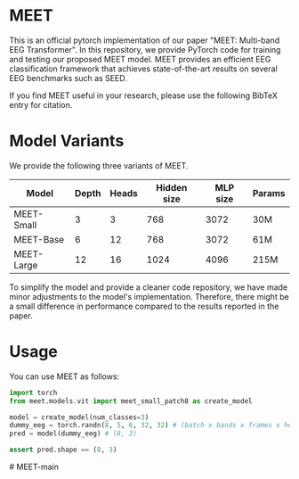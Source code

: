 # MEET

This is an official pytorch implementation of our paper "MEET: Multi-band EEG Transformer". In this repository, we provide PyTorch code for training and testing our proposed MEET model. MEET provides an efficient EEG classification framework that achieves state-of-the-art results on several EEG benchmarks such as SEED.

If you find MEET useful in your research, please use the following BibTeX entry for citation.



# Model Variants

We provide the following three variants of MEET.

| Model      | Depth | Heads | Hidden size | MLP size | Params |
| ---------- | ----- | ----- | ----------- | -------- | ------ |
| MEET-Small | 3     | 3     | 768         | 3072     | 30M    |
| MEET-Base  | 6     | 12    | 768         | 3072     | 61M    |
| MEET-Large | 12    | 16    | 1024        | 4096     | 215M   |

To simplify the model and provide a cleaner code repository, we have made minor adjustments to the model's implementation. Therefore, there might be a small difference in performance compared to the results reported in the paper.



# Usage

You can use MEET as follows:

```python
import torch
from meet.models.vit import meet_small_patch8 as create_model

model = create_model(num_classes=3)
dummy_eeg = torch.randn(8, 5, 6, 32, 32) # (batch x bands x frames x height x width)
pred = model(dummy_eeg) # (8, 3)

assert pred.shape == (8, 3)
```

#   M E E T - m a i n  
 